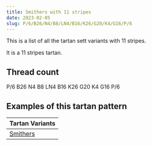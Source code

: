 ```yaml
---
title: Smithers with 11 stripes
date: 2023-02-05
slug: P/6/B26/N4/B8/LN4/B16/K26/G20/K4/G16/P/6
---
```

This is a list of all the tartan sett variants with 11 stripes.

It is a 11 stripes tartan.


## Thread count
P/6 B26 N4 B8 LN4 B16 K26 G20 K4 G16 P/6

## Examples of this tartan pattern

| Tartan Variants |
|---------------|
| [Smithers](/variants/p/6/b26/n4/b8/ln4/b16/k26/g20/k4/g16/p/6-b304080-g008000-k000000-lne0e0e0-n808080-p800080)||
